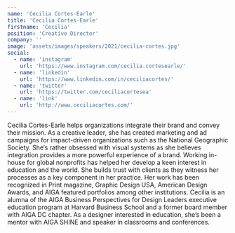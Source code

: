 ```yaml
---
name: 'Cecilia Cortes-Earle'
title: 'Cecilia Cortes-Earle'
firstname: 'Cecilia'
position: 'Creative Director'
company: ''
image: 'assets/images/speakers/2021/cecilia-cortes.jpg'
social:
  - name: 'instagram'
    url: 'https://www.instagram.com/cecilia.cortesearle/'
  - name: 'linkedin'
    url: 'https://www.linkedin.com/in/ceciliacortes/'
  - name: 'twitter'
    url: 'https://twitter.com/ceciliacortesea'
  - name: 'link'
    url: 'http://www.ceciliacortes.com/'
---
```


Cecilia Cortes-Earle helps organizations integrate their brand and convey their mission. As a creative leader, she has created marketing and ad campaigns for impact-driven organizations such as the National Geographic Society. She‘s rather obsessed with visual systems as she believes integration provides a more powerful experience of a brand. Working in-house for global nonprofits has helped her develop a keen interest in education and the world. She builds trust with clients as they witness her processes as a key component in her practice.  Her work has been recognized in Print magazine, Graphic Design USA, American Design Awards, and AIGA featured portfolios among other institutions.
Cecilia is an alumna of the AIGA Business Perspectives for Design Leaders executive education program at Harvard Business School and a former board member with AIGA DC chapter. As a designer interested in education, she’s been a mentor with AIGA SHINE and speaker in classrooms and conferences.